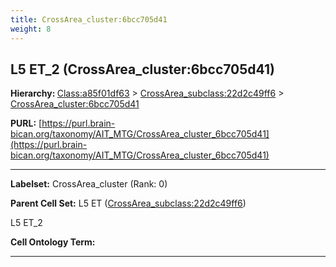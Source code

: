 ```yaml
---
title: CrossArea_cluster:6bcc705d41
weight: 8
---
```

## L5 ET_2 (CrossArea_cluster:6bcc705d41)
<b>Hierarchy: </b>
[Class:a85f01df63](../Class_a85f01df63) >
[CrossArea_subclass:22d2c49ff6](../CrossArea_subclass_22d2c49ff6) >
[CrossArea_cluster:6bcc705d41](../CrossArea_cluster_6bcc705d41)

**PURL:** [https://purl.brain-bican.org/taxonomy/AIT_MTG/CrossArea_cluster_6bcc705d41](https://purl.brain-bican.org/taxonomy/AIT_MTG/CrossArea_cluster_6bcc705d41)

---


**Labelset:** CrossArea_cluster (Rank: 0)

**Parent Cell Set:** L5 ET ([CrossArea_subclass:22d2c49ff6](../CrossArea_subclass_22d2c49ff6))

L5 ET_2


**Cell Ontology Term:** 

[MARKER GENES.]: #


---

[TRANSFERRED ANNOTATIONS.]: #


[AUTHOR ANNOTATION FIELDS.]: #

